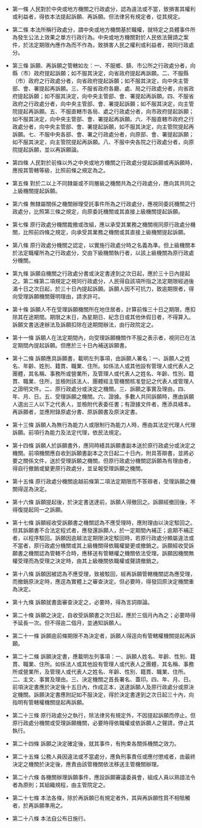 * 第一條 人民對於中央或地方機關之行政處分，認為違法或不當，致損害其權利或利益者，得依本法提起訴願、再訴願。但法律另有規定者，從其規定。

* 第二條 本法所稱行政處分，謂中央或地方機關基於職權，就特定之具體事件所為發生公法上效果之單方行政行為。中央或地方機關對於人民依法聲請之案件，於法定期限內應作為而不作為，致損害人民之權利或利益者，視同行政處分。

* 第三條 訴願、再訴願之管轄如左：一、不服鄉、鎮、市公所之行政處分者，向縣（市）政府提起訴願；如不服其決定，向省政府提起再訴願。二、不服縣（市）政府之行政處分者，向省政府提起訴願；如不服其決定，向中央主管部、會、署提起再訴願。三、不服省政府各廳、處、局之行政處分者，向省政府提起訴願；如不服其決定，向中央主管部、會、署提起再訴願。四、不服省政府之行政處分者，向中央主管部、會、署提起訴願；如不服其決定，向主管院提起再訴願。五、不服直轄市各局、處之行政處分者，向市政府提起訴願；如不服其決定，向中央主管部、會、署提起再訴願。六、不服直轄市政府之行政處分者，向中央主管部、會、署提起訴願，如不服其決定，向主管院提起再訴願。七、不服中央各部、會、署之行政處分者，向原部、會、署提起訴願；如不服其決定，向主管院提起再訴願。八、不服中央各院之行政處分者，向原院提起訴願，並以再訴願論。

* 第四條 人民對於前條以外之中央或地方機關之行政處分提起訴願或再訴願時，應按其管轄等級，比照前條之規定為之。

* 第五條 對於二以上不同隸屬或不同層級之機關共為之行政處分，應向其共同之上級機關提起訴願。

* 第六條 無隸屬關係之機關辦理受託事件所為之行政處分，應視同委託機關之行政處分，比照第三條之規定，向原委託機關或其直接上級機關提起訴願。

* 第七條 原行政處分機關裁撤或改組，應以承受其業務之機關視同原行政處分機關，比照前四條之規定，向承受其業務之機關或其直接上級機關提起訴願。

* 第八條 原行政處分機關之認定，以實施行政處分時之名義為準。但上級機關本於法定職權所為之行政處分，交由下級機關執行者，以該上級機關為原行政處分機關。

* 第九條 訴願自機關之行政處分書或決定書達到之次日起，應於三十日內提起之。第二條第二項規定之視同行政處分，人民得自該項所指之法定期限經過後滿十日之次日起，於三十日內提起訴願。訴願人因不可抗力，致逾期限者，得向受理訴願機關聲明理由，請求許可。

* 第十條 訴願人不在受理訴願機關所在地住居者，計算前條三十日之期限，應扣除其在途期間。期限之末日，為星期日、紀念日或其他休假日者，不得算入。訴願文書送達辦法及訴願扣除在途期間辦法，由行政院定之。

* 第十一條 訴願人在法定期間內，向受理訴願機關作不服之表示者，視同已在法定期間內提起訴願。但應於三十日內補送訴願書。

* 第十二條 訴願應具訴願書，載明左列事項，由訴願人署名：一、訴願人之姓名、年齡、姓別、籍貫、職業、住所。如係法人或其他設有管理人或代表人之團體，其名稱、事務所或營業所，及管理人或代表人之姓名、年齡、性別、籍貫、職業、住所，並檢附該法人、團體經主管機關核准登記之代表人或管理人之證明文件。二、原行政處分或決定之機關。三、訴願之事實及理由。四、年、月、日。五、受理訴願之機關。六、證據。多數人共同訴願時，應由訴願人選出三人以下之代表人，並檢附代表委任書；有證據文件者，應添具繕本。再訴願者，並應附錄原處分書、原訴願書及原決定書。

* 第十三條 訴願人為無行為能力人或限制行為能力人時，應由其法定代理人代理訴願。前項行為能力及法定代理，依民法規定。

* 第十四條 訴願人於訴願書外，應同時繕具訴願書副本送於原行政處分或決定之機關。前項機關應自收到訴願書副本之次日起二十日內，附具答辯書，並將必要之關係文件，送於受理訴願之機關。但原行政處分機關認訴願為有理由者，得自行撤銷或變更原行政處分，並呈報受理訴願之機關。

* 第十五條 原行政處分機關逾越前條第二項法定期限而不答辯者，受理訴願之機關得逕為決定。

* 第十六條 訴願提起後，於決定書送達前，訴願人得撤回之。訴願經撤回後，不得復提起同一之訴願。

* 第十七條 訴願經收受訴願書之機關認為不應受理時，應附理由以決定駁回之。但其訴願書不合法定程式者，應發還訴願人，於一定期間內補正；逾期不補正者，以程序駁回。訴願因逾越法定期限決定駁回時，若原行政處分顯屬違法或不當者，原行政處分機關或其上級機關得依職權變更或撤銷之。訴願經收受訴願書之機關認為管轄不合時，應移送有管轄權之機關依法受理。訴願因機關無權受理而為受理之決定時，由其上級機關依職權或聲請撤銷之。

* 第十八條 訴願因被認為不應受理，致被駁回，經再訴願管轄機關認為應受理，而撤銷原決定時，應逕為實體上之審查決定。但必要時，得發回原決定機關重為決定。

* 第十九條 訴願就書面審查決定之，必要時，得為言詞辯論。

* 第二十條 訴願之決定，自收受訴願書之次日起，應於三個月內為之；必要時得予延長一次。但不得逾二個月，並通知訴願人。

* 第二十一條 訴願逾前條期限不為決定者，訴願人得逕向有管轄權機關提起再訴願。

* 第二十二條 訴願決定書，應載明左列事項：一、訴願人姓名、年齡、性別、籍貫、職業、住所。如係法人或其他設有管理人或代表人之團體，其名稱、事務所或營業所，及管理人或代表人之姓名、年齡、性別、籍貫、職業、住所。二、主文、事實及理由。三、決定機關之首長署名、蓋印。四、年、月、日。前項決定書應於決定後十五日內，作成正本，送達訴願人及原行政處分或原決定機關。訴願決定書應附記如不服決定，得於決定書達到之次日起三十內，向指明有管轄權機關提起再訴願。

* 第二十三條 原行政處分之執行，除法律另有規定外，不因提起訴願而停止。但原行政處分機關或受理訴願機關，必要時得依職權或依訴願人之聲請，停止其執行。

* 第二十四條 訴願之決定確定後，就其事件，有拘束各關係機關之效力。

* 第二十五條 公務人員因違法或不當處分，應負刑事責任或應付懲戒者，由最終決定之機關於決定後，應責由該管機關依法移送主管機關辦理。

* 第二十六條 各機關辦理訴願事件，應設訴願審議委員會，組成人員以熟諳法令者為原則；其組織規程，由主管院定之。

* 第二十七條 本法各條，除於再訴願已有規定者外，其與再訴願性質不相牴觸者，於再訴願準用之。

* 第二十八條 本法自公布日施行。

